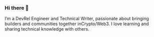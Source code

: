 ### Hi there 👋

I’m a DevRel Engineer and Technical Writer, passionate about bringing builders and communities together inCrypto/Web3. I love learning and sharing technical knowledge with others.
